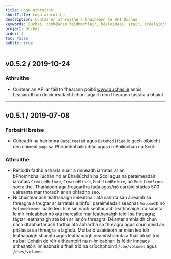 ```yaml
---
title: Loga athruithe
shortTitle: Loga athruithe
description: Cuntas ar athruithe a bhaineann le API Dúchas
keywords: Dúchas, comhéadan feidhmchláir, béaloideas, stair, scéalaíocht, Fiontar & Scoil na Gaeilge, DCU
project: Dúchas
order: 4
toc: false
public: true
---
```


## **v0.5.2** / 2019-10-24

### Athruithe

- Cuirtear an API ar fáil trí fhearann poiblí www.duchas.ie anois. Leasaíodh an doiciméadacht chun tagairtí don fhearann tástála a bhaint.

---

## **v0.5.1** / 2019-07-08

### Forbairtí breise

- Cuireadh na hairíonna `DateCreated` agus `DateModified` le gach oibíocht den chineál `page` sa Phríomhbhailiúchán agus i mBailiúchán na Scol.

### Athruithe

- Réitíodh fadhb a tharla nuair a rinneadh iarratas ar an bPríomhbhailiúchán nó ar Bhailiúchán na Scol agus na paraiméadair iarratais `CreatedBefore`, `CreatedSince`, `ModifiedBefore`, nó `ModifiedSince` socraithe. Tharlaíodh aga freagartha fada agus/nó earráid stádas 500 uaireanta mar thoradh ar an bhfadhb seo.
- Ní chuirtear ach leathanaigh imleabhair atá sannta san áireamh sa fhreagra a thugtar ar iarratais a bhfuil paraiméadair seachas `VolumeID` nó `VolumeNumber` luaite leo. Is é sin nach seoltar ach leathanaigh atá sannta le mír imleabhair nó atá marcáilte mar leathanaigh teidil sa fhreagra; fágtar leathanaigh atá bán ar lár ón fhreagra. Déantar amhlaidh chun nach dtabharfar ach torthaí atá ábhartha sa fhreagra agus chun méid an phálasta sa fhreagra a laghdú. Moltar d'úsáideoirí ar mian leo idir leathanaigh shannta agus leathanaigh neamhshannta a fháil atriail tríd na bailiúcháin de réir aitheantóirí na n-imleabhar. Is féidir innéacs aitheantóirí imleabhair a fháil tríd na críochphointí `/cbe/volumes` agus `/cbes/volumes`.
